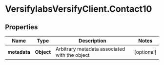 # VersifylabsVersifyClient.Contact10

## Properties

Name | Type | Description | Notes
------------ | ------------- | ------------- | -------------
**metadata** | **Object** | Arbitrary metadata associated with the object | [optional] 


